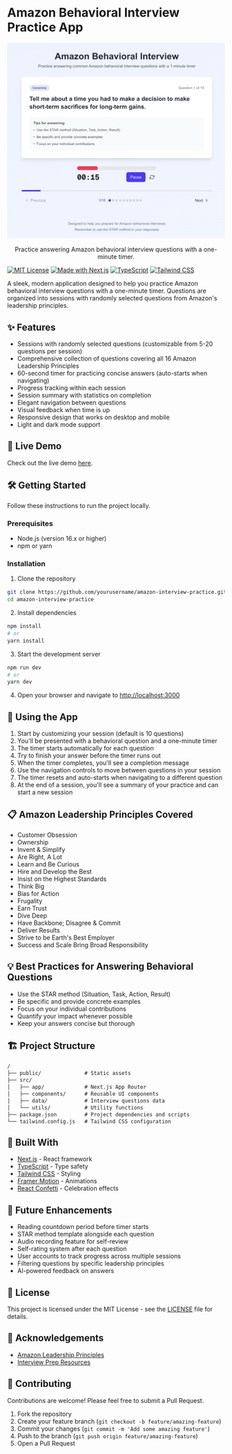 # Amazon Behavioral Interview Practice App

<div align="center">
  <img src="public/app-preview.png" alt="App Preview" width="600"/>
  <p>Practice answering Amazon behavioral interview questions with a one-minute timer.</p>
</div>

[![MIT License](https://img.shields.io/badge/License-MIT-green.svg)](LICENSE)
[![Made with Next.js](https://img.shields.io/badge/Made%20with-Next.js-000000?logo=next.js)](https://nextjs.org/)
[![TypeScript](https://img.shields.io/badge/TypeScript-4.9-blue?logo=typescript)](https://www.typescriptlang.org/)
[![Tailwind CSS](https://img.shields.io/badge/Tailwind%20CSS-3.3-38B2AC?logo=tailwind-css)](https://tailwindcss.com/)

A sleek, modern application designed to help you practice Amazon behavioral interview questions with a one-minute timer. Questions are organized into sessions with randomly selected questions from Amazon's leadership principles.

## ✨ Features

- Sessions with randomly selected questions (customizable from 5-20 questions per session)
- Comprehensive collection of questions covering all 16 Amazon Leadership Principles
- 60-second timer for practicing concise answers (auto-starts when navigating)
- Progress tracking within each session
- Session summary with statistics on completion
- Elegant navigation between questions
- Visual feedback when time is up
- Responsive design that works on desktop and mobile
- Light and dark mode support

## 🚀 Live Demo

Check out the live demo [here](https://amazon-interview-practice.vercel.app).

## 🛠️ Getting Started

Follow these instructions to run the project locally.

### Prerequisites

- Node.js (version 16.x or higher)
- npm or yarn

### Installation

1. Clone the repository
```bash
git clone https://github.com/yourusername/amazon-interview-practice.git
cd amazon-interview-practice
```

2. Install dependencies
```bash
npm install
# or
yarn install
```

3. Start the development server
```bash
npm run dev
# or
yarn dev
```

4. Open your browser and navigate to [http://localhost:3000](http://localhost:3000)

## 📱 Using the App

1. Start by customizing your session (default is 10 questions)
2. You'll be presented with a behavioral question and a one-minute timer
3. The timer starts automatically for each question
4. Try to finish your answer before the timer runs out
5. When the timer completes, you'll see a completion message
6. Use the navigation controls to move between questions in your session
7. The timer resets and auto-starts when navigating to a different question
8. At the end of a session, you'll see a summary of your practice and can start a new session

## 📋 Amazon Leadership Principles Covered

- Customer Obsession
- Ownership
- Invent & Simplify
- Are Right, A Lot
- Learn and Be Curious
- Hire and Develop the Best
- Insist on the Highest Standards
- Think Big
- Bias for Action
- Frugality
- Earn Trust
- Dive Deep
- Have Backbone; Disagree & Commit
- Deliver Results
- Strive to be Earth's Best Employer
- Success and Scale Bring Broad Responsibility

## 💡 Best Practices for Answering Behavioral Questions

- Use the STAR method (Situation, Task, Action, Result)
- Be specific and provide concrete examples
- Focus on your individual contributions
- Quantify your impact whenever possible
- Keep your answers concise but thorough

## 🏗️ Project Structure

```
/
├── public/              # Static assets
├── src/
│   ├── app/             # Next.js App Router
│   ├── components/      # Reusable UI components
│   ├── data/            # Interview questions data
│   └── utils/           # Utility functions
├── package.json         # Project dependencies and scripts
└── tailwind.config.js   # Tailwind CSS configuration
```

## 🧰 Built With

- [Next.js](https://nextjs.org/) - React framework
- [TypeScript](https://www.typescriptlang.org/) - Type safety
- [Tailwind CSS](https://tailwindcss.com/) - Styling
- [Framer Motion](https://www.framer.com/motion/) - Animations
- [React Confetti](https://github.com/alampros/react-confetti) - Celebration effects

## 🔮 Future Enhancements

- Reading countdown period before timer starts
- STAR method template alongside each question
- Audio recording feature for self-review
- Self-rating system after each question
- User accounts to track progress across multiple sessions
- Filtering questions by specific leadership principles
- AI-powered feedback on answers

## 📄 License

This project is licensed under the MIT License - see the [LICENSE](LICENSE) file for details.

## 🙏 Acknowledgements

- [Amazon Leadership Principles](https://www.amazon.jobs/en/principles)
- [Interview Prep Resources](https://www.amazon.jobs/en/landing_pages/interviewing-at-amazon)

## 👥 Contributing

Contributions are welcome! Please feel free to submit a Pull Request.

1. Fork the repository
2. Create your feature branch (`git checkout -b feature/amazing-feature`)
3. Commit your changes (`git commit -m 'Add some amazing feature'`)
4. Push to the branch (`git push origin feature/amazing-feature`)
5. Open a Pull Request
